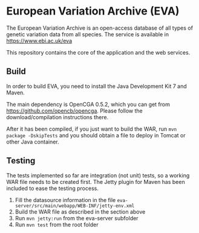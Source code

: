 European Variation Archive (EVA)
======

The European Variation Archive is an open-access database of all types of genetic variation data from all species. The service is available in https://www.ebi.ac.uk/eva

This repository contains the core of the application and the web services.

Build
-----

In order to build EVA, you need to install the Java Development Kit 7 and Maven.

The main dependency is OpenCGA 0.5.2, which you can get from https://github.com/opencb/opencga. Please follow the download/compilation instructions there.

After it has been compiled, if you just want to build the WAR, run `mvn package -DskipTests` and you should obtain a file to deploy in Tomcat or other Java container.

Testing
-------

The tests implemented so far are integration (not unit) tests, so a working WAR file needs to be created first. The Jetty plugin for Maven has been included to ease the testing process.

1) Fill the datasource information in the file `eva-server/src/main/webapp/WEB-INF/jetty-env.xml`
2) Build the WAR file as described in the section above
3) Run `mvn jetty:run` from the eva-server subfolder
4) Run `mvn test` from the root folder

